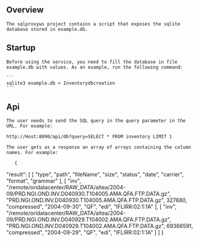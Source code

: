 ## Overview

    The sqlproxyws project contains a script that exposes the sqlite database stored in example.db.

## Startup

    Before using the service, you need to fill the database in file example.db with values. As an example, run the following command:

    ```
    sqlite3 example.db < Inventorydbcreation
    ```

## Api

    The user needs to send the SQL query in the query parameter in the URL. For example:

	http://Host:8090/api/db?query=SELECT * FROM inventory LIMIT 1

    The user gets as a response an array of arrays containing the column names. For example:

       {
  "result": [
    [
      "type",
      "path",
      "fileName",
      "size",
      "status",
      "date",
      "carrier",
      "format",
      "grammar"
    ],
    [
      "inv",
      "/remote/oridatacenter/RAW_DATA/altea/2004-09/PRD.NGI.OND.INV.D040930.T104005.AMA.QFA.FTP.DATA.gz",
      "PRD.NGI.OND.INV.D040930.T104005.AMA.QFA.FTP.DATA.gz",
      327680,
      "compressed",
      "2004-09-30",
      "QF",
      "edi",
      "IFLIRR:02:1:1A"
    ],
    [
      "inv",
      "/remote/oridatacenter/RAW_DATA/altea/2004-09/PRD.NGI.OND.INV.D040929.T104002.AMA.QFA.FTP.DATA.gz",
      "PRD.NGI.OND.INV.D040929.T104002.AMA.QFA.FTP.DATA.gz",
      69366591,
      "compressed",
      "2004-09-29",
      "QF",
      "edi",
      "IFLIRR:02:1:1A"
    ]
  ]
}
